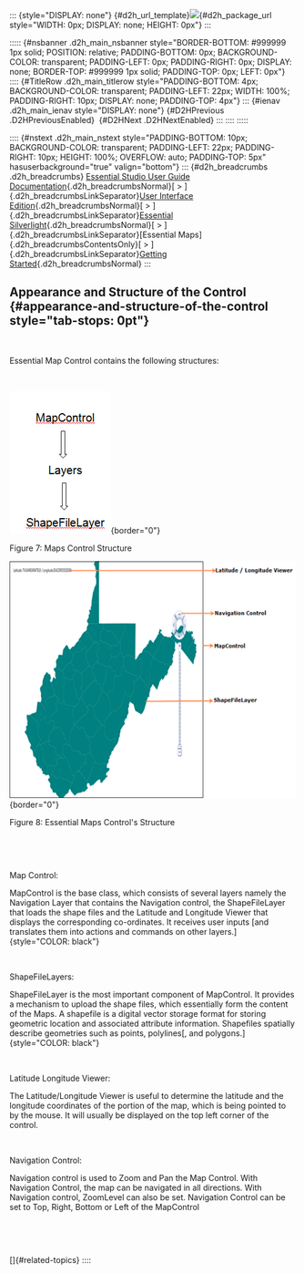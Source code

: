 ::: {style="DISPLAY: none"}
[](ms-xhelp:///?Id=d2h_url_template){#d2h_url_template}![](!package_url!){#d2h_package_url style="WIDTH: 0px; DISPLAY: none; HEIGHT: 0px"}
:::

::::: {#nsbanner .d2h_main_nsbanner style="BORDER-BOTTOM: #999999 1px solid; POSITION: relative; PADDING-BOTTOM: 0px; BACKGROUND-COLOR: transparent; PADDING-LEFT: 0px; PADDING-RIGHT: 0px; DISPLAY: none; BORDER-TOP: #999999 1px solid; PADDING-TOP: 0px; LEFT: 0px"}
:::: {#TitleRow .d2h_main_titlerow style="PADDING-BOTTOM: 4px; BACKGROUND-COLOR: transparent; PADDING-LEFT: 22px; WIDTH: 100%; PADDING-RIGHT: 10px; DISPLAY: none; PADDING-TOP: 4px"}
::: {#ienav .d2h_main_ienav style="DISPLAY: none"}
[](ms-xhelp:///?Id=f24e82c5-4803-46f8-8381-2d7a1af83126){#D2HPrevious .D2HPreviousEnabled}  [](ms-xhelp:///?Id=880827a7-2221-4470-904d-cf43d15726eb){#D2HNext .D2HNextEnabled}
:::
::::
:::::

:::: {#nstext .d2h_main_nstext style="PADDING-BOTTOM: 10px; BACKGROUND-COLOR: transparent; PADDING-LEFT: 22px; PADDING-RIGHT: 10px; HEIGHT: 100%; OVERFLOW: auto; PADDING-TOP: 5px" hasuserbackground="true" valign="bottom"}
::: {#d2h_breadcrumbs .d2h_breadcrumbs}
[Essential Studio User Guide Documentation](ms-xhelp:///?Id=12457748-09e3-4d74-a240-8e049cedf030){.d2h_breadcrumbsNormal}[ \> ]{.d2h_breadcrumbsLinkSeparator}[User Interface Edition](ms-xhelp:///?Id=c29296b7-531c-413b-a0ec-488ca1f7f669){.d2h_breadcrumbsNormal}[ \> ]{.d2h_breadcrumbsLinkSeparator}[Essential Silverlight](ms-xhelp:///?Id=66221bd1-ba2e-43c2-94a7-618f50e01d24){.d2h_breadcrumbsNormal}[ \> ]{.d2h_breadcrumbsLinkSeparator}[Essential Maps]{.d2h_breadcrumbsContentsOnly}[ \> ]{.d2h_breadcrumbsLinkSeparator}[Getting Started](ms-xhelp:///?Id=e404910c-2467-4653-8e4c-f06b69265d53){.d2h_breadcrumbsNormal}
:::

## Appearance and Structure of the Control {#appearance-and-structure-of-the-control style="tab-stops: 0pt"}

 

Essential Map Control contains the following structures:

 

![Description: C:\\Users\\karthikeyanp\\Pictures\\mapstr1.png](ImagesExt/image73_12.png){border="0"}

Figure 7: Maps Control Structure

![Description: C:\\Users\\karthikeyanp\\Pictures\\new.png](ImagesExt/image73_13.png){border="0"}

Figure 8: Essential Maps Control's Structure

 

 

Map Control:

MapControl is the base class, which consists of several layers namely the Navigation Layer that contains the Navigation control, the ShapeFileLayer that loads the shape files and the Latitude and Longitude Viewer that displays the corresponding co-ordinates. It receives user inputs [and translates them into actions and commands on other layers.]{style="COLOR: black"}

 

ShapeFileLayers:

ShapeFileLayer is the most important component of MapControl. It provides a mechanism to upload the shape files, which essentially form the content of the Maps. A shapefile is a digital vector storage format for storing geometric location and associated attribute information. Shapefiles spatially describe geometries such as points, polylines[, and polygons.]{style="COLOR: black"}

 

Latitude Longitude Viewer:

The Latitude/Longitude Viewer is useful to determine the latitude and the longitude coordinates of the portion of the map, which is being pointed to by the mouse. It will usually be displayed on the top left corner of the control.

 

Navigation Control:

Navigation control is used to Zoom and Pan the Map Control. With Navigation Control, the map can be navigated in all directions. With Navigation control, ZoomLevel can also be set. Navigation Control can be set to Top, Right, Bottom or Left of the MapControl

 

 

[]{#related-topics}
::::
